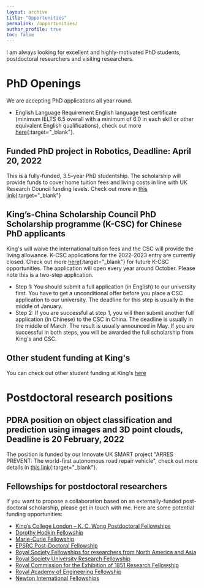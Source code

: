 ```yaml
---
layout: archive
title: "Opportunities"
permalink: /opportunities/
author_profile: true
toc: false
---
```


I am always looking for excellent and highly-motivated PhD students, postdoctoral researchers and visiting researchers. 

<!-- {% include toc %} -->

# PhD Openings
We are accepting PhD applications all year round.
* English Language Requirement
English language test certificate (minimum IELTS 6.5 overall with a minimum of 6.0 in each skill or other equivalent English qualifications), check out more [here](https://www.kcl.ac.uk/study/postgraduate-taught/how-to-apply/entry-requirements/english-language-requirements){:target="_blank"}.
## Funded PhD project in Robotics, Deadline: April 20, 2022
This is a fully-funded, 3.5-year PhD studentship. The scholarship will provide funds to cover home tuition fees and living costs in line with UK Research Council funding levels. Check out more in [this link](https://www.findaphd.com/phds/project/robotic-manipulation-with-vision-and-touching-sensing/?p138575){:target="_blank"}
## King’s-China Scholarship Council PhD Scholarship programme (K-CSC) for Chinese PhD applicants 
King's will waive the international tuition fees and the CSC will provide the living allowance.
K-CSC applications for the 2022-2023 entry are currently closed. Check out more [here](https://www.kcl.ac.uk/study-legacy/funding/kings-china-scholarship-council-phd-scholarship-programme-k-csc){:target="_blank"} for future K-CSC opportunities. 
The application will open every year around October. Please note this is a two-step application. 
* Step 1: You should submit a full application (in English) to our university first. You have to get a unconditional offer before you place a CSC application to our university. The deadline for this step is usually in the middle of January. 
* Step 2: If you are successful at step 1, you will then submit another full application (in Chinese) to the CSC in China. The deadline is usually in the middle of March. The result is usually announced in May.
If you are successful in both steps, you will be awarded the full scholarship from King's and CSC.
## Other student funding at King's
You can check out other student funding at King's [here](https://www.kcl.ac.uk/study-legacy/postgraduate/fees-and-funding/student-funding) 


# Postdoctoral research positions
## PDRA position on object classification and prediction using images and 3D point clouds, Deadline is 20 February, 2022 
The position is funded by our Innovate UK SMART project "ARRES PREVENT: The world-first autonomous road repair vehicle", check out more details in [this link](https://www.kcl.ac.uk/study/postgraduate-taught/how-to-apply/entry-requirements/english-language-requirements){:target="_blank"}.

## Fellowships for postdoctoral researchers
If you want to propose a collaboration based on an externally-funded post-doctoral scholarship, please get in touch with me. Here are some potential funding opportunities:
* [King’s College London – K. C. Wong Postdoctoral Fellowships](https://documentcloud.adobe.com/link/review?uri=urn%3Aaaid%3Ascds%3AUS%3A9a09c36e-feb8-302c-8d95-3e5ecee52b0e#pageNum=1)
* [Dorothy Hodkin Fellowship](https://royalsociety.org/grants-schemes-awards/grants/dorothy-hodgkin-fellowship/) 
* [Marie-Curie Fellowship](http://ec.europa.eu/research/mariecurieactions/)
* [EPSRC Post-Doctoral Fellowship](https://epsrc.ukri.org/skills/fellows/areas/)
* [Royal Society Fellowships for researchers from North America and Asia](http://www.scholarshippost.com/scholarships/royal-society-fellowships/)
* [Royal Society University Research Fellowship](https://royalsociety.org/grants/schemes/university-research/)
* [Royal Commission for the Exhibition of 1851 Research Fellowship](http://www.royalcommission1851.org.uk/awards/?award=research)
* [Royal Academy of Engineering Fellowship](https://royalsociety.org/grants-schemes-awards/grants/newton-international/)
* [Newton International Fellowships](http://www.raeng.org.uk/grants-and-prizes/support-for-research/research-fellowships/raeng-research-fellowship)
